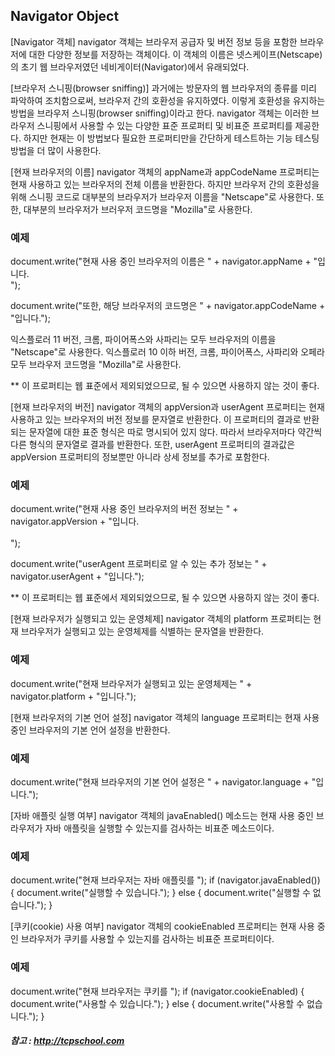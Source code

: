 ## Navigator Object

[Navigator 객체]
  navigator 객체는 브라우저 공급자 및 버전 정보 등을 포함한 브라우저에 대한 다양한 정보를 저장하는 객체이다. 이 객체의 이름은 넷스케이프(Netscape)의 초기 웹 브라우저였던 네비게이터(Navigator)에서 유래되었다.


[브라우저 스니핑(browser sniffing)]
  과거에는 방문자의 웹 브라우저의 종류를 미리 파악하여 조치함으로써, 브라우저 간의 호환성을 유지하였다. 이렇게 호환성을 유지하는 방법을 브라우저 스니핑(browser sniffing)이라고 한다.
navigator 객체는 이러한 브라우저 스니핑에서 사용할 수 있는 다양한 표준 프로퍼티 및 비표준 프로퍼티를 제공한다. 하지만 현재는 이 방법보다 필요한 프로퍼티만을 간단하게 테스트하는 기능 테스팅 방법을 더 많이 사용한다.


[현재 브라우저의 이름]
  navigator 객체의 appName과 appCodeName 프로퍼티는 현재 사용하고 있는 브라우저의 전체 이름을 반환한다. 하지만 브라우저 간의 호환성을 위해 스니핑 코드로 대부분의 브라우저가 브라우저 이름을 "Netscape"로 사용한다. 또한, 대부분의 브라우저가 브러우저 코드명을 "Mozilla"로 사용한다.


### 예제
document.write("현재 사용 중인 브라우저의 이름은 " + navigator.appName + "입니다.<br>");

document.write("또한, 해당 브라우저의 코드명은 " + navigator.appCodeName + "입니다.");
 

익스플로러 11 버전, 크롬, 파이어폭스와 사파리는 모두 브라우저의 이름을 "Netscape"로 사용한다.
익스플로러 10 이하 버전, 크롬, 파이어폭스, 사파리와 오페라 모두 브라우저 코드명을 "Mozilla"로 사용한다.


** 이 프로퍼티는 웹 표준에서 제외되었으므로, 될 수 있으면 사용하지 않는 것이 좋다.


[현재 브라우저의 버전]
  navigator 객체의 appVersion과 userAgent 프로퍼티는 현재 사용하고 있는 브라우저의 버전 정보를 문자열로 반환한다. 이 프로퍼티의 결과로 반환되는 문자열에 대한 표준 형식은 따로 명시되어 있지 않다. 따라서 브라우저마다 약간씩 다른 형식의 문자열로 결과를 반환한다. 또한, userAgent 프로퍼티의 결과값은 appVersion 프로퍼티의 정보뿐만 아니라 상세 정보를 추가로 포함한다.

### 예제
document.write("현재 사용 중인 브라우저의 버전 정보는 " + navigator.appVersion + "입니다.<br><br>");

document.write("userAgent 프로퍼티로 알 수 있는 추가 정보는 " + navigator.userAgent + "입니다.");


** 이 프로퍼티는 웹 표준에서 제외되었으므로, 될 수 있으면 사용하지 않는 것이 좋다.


[현재 브라우저가 실행되고 있는 운영체제]
  navigator 객체의 platform 프로퍼티는 현재 브라우저가 실행되고 있는 운영체제를 식별하는 문자열을 반환한다.

### 예제
document.write("현재 브라우저가 실행되고 있는 운영체제는 " + navigator.platform + "입니다.");


[현재 브라우저의 기본 언어 설정]
  navigator 객체의 language 프로퍼티는 현재 사용 중인 브라우저의 기본 언어 설정을 반환한다.

### 예제
document.write("현재 브라우저의 기본 언어 설정은 " + navigator.language + "입니다.");


[자바 애플릿 실행 여부]
  navigator 객체의 javaEnabled() 메소드는 현재 사용 중인 브라우저가 자바 애플릿을 실행할 수 있는지를 검사하는 비표준 메소드이다.

### 예제
document.write("현재 브라우저는 자바 애플릿를 ");
    if (navigator.javaEnabled()) {
        document.write("실행할 수 있습니다.");
    } else {
        document.write("실행할 수 없습니다.");
    }


[쿠키(cookie) 사용 여부]
  navigator 객체의 cookieEnabled 프로퍼티는 현재 사용 중인 브라우저가 쿠키를 사용할 수 있는지를 검사하는 비표준 프로퍼티이다.

### 예제
document.write("현재 브라우저는 쿠키를 ");
    if (navigator.cookieEnabled) {
        document.write("사용할 수 있습니다.");
    } else {
        document.write("사용할 수 없습니다.");
    }





##### 참고 : http://tcpschool.com
